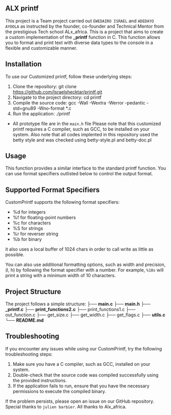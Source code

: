 ## ALX printf

This project is a Team project carried out `EWEDAIRO ISRAEL` and `ADEDAYO AYOOLA` as instructed by the founder, co-founder and Technical Mentor from the prestigious Tech school ALx_africa. This is a project that aims to create a custom implementation of the **\_printf** function in C. This function allows you to format and print text with diverse data types to the console in a flexible and customizable manner.

## Installation

To use our Customized printf, follow these underlying steps:

1. Clone the repository: git clone https://github.com/Israelshecktar/printf.git
2. Navigate to the project directory: cd printf
3. Compile the source code: gcc -Wall -Wextra -Werror -pedantic -std=gnu89 -Wno-format \*.c
4. Run the application: ./printf

- All prototype file are in the `main.h` file
  Please note that this customized printf requires a C compiler, such as GCC, to be installed on your system.
  Also note that all codes implented in this repository used the betty style and was checked using betty-style.pl and betty-doc.pl

## Usage

This function provides a similar interface to the standard printf function. You can use format specifiers outlisted below to control the output format.

## Supported Format Specifiers

CustomPrintf supports the following format specifiers:

- %d for integers
- %f for floating-point numbers
- %c for characters
- %S for strings
- %r for reverser string
- %b for binary

it also uses a local buffer of 1024 chars in order to call write as little as possible.

You can also use additional formatting options, such as width and precision, (l, h) by following the format specifier with a number. For example, `%10s` will print a string with a minimum width of 10 characters.

## Project Structure

The project follows a simple structure:
├── **main.c**
├── **main.h**
├── **\_printf.c**
├── **print_functions2.c**
├── print_functions1.c
├── out_function.c
├── get_size.c
├── get_width.c
├── get_flags.c
├── **utils.c**
└── **README.md**

## Troubleshooting

If you encounter any issues while using our CustomPrintf, try the following troubleshooting steps:

1. Make sure you have a C compiler, such as GCC, installed on your system.
2. Double-check that the source code was compiled successfully using the provided instructions.
3. If the application fails to run, ensure that you have the necessary permissions to execute the compiled binary.

If the problem persists, please open an issue on our GitHub repository.
Special thanks to `julien barbier`. All thanks to Alx_africa.

